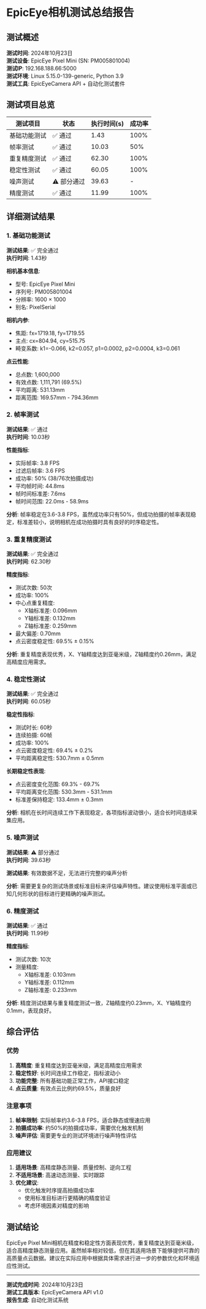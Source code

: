 # EpicEye相机测试总结报告

## 测试概述

**测试时间**: 2024年10月23日  
**测试设备**: EpicEye Pixel Mini (SN: PM005801004)  
**测试IP**: 192.168.188.66:5000  
**测试环境**: Linux 5.15.0-139-generic, Python 3.9  
**测试工具**: EpicEyeCamera API + 自动化测试套件

## 测试项目总览

| 测试项目 | 状态 | 执行时间(s) | 成功率 |
|---------|------|-------------|--------|
| 基础功能测试 | ✅ 通过 | 1.43 | 100% |
| 帧率测试 | ✅ 通过 | 10.03 | 50% |
| 重复精度测试 | ✅ 通过 | 62.30 | 100% |
| 稳定性测试 | ✅ 通过 | 60.05 | 100% |
| 噪声测试 | ⚠️ 部分通过 | 39.63 | - |
| 精度测试 | ✅ 通过 | 11.99 | 100% |

## 详细测试结果

### 1. 基础功能测试

**测试结果**: ✅ 完全通过  
**执行时间**: 1.43秒

**相机基本信息**:
- 型号: EpicEye Pixel Mini
- 序列号: PM005801004
- 分辨率: 1600 × 1000
- 别名: PixelSerial

**相机内参**:
- 焦距: fx=1719.18, fy=1719.55
- 主点: cx=804.94, cy=515.75
- 畸变系数: k1=-0.066, k2=0.057, p1=0.0002, p2=0.0004, k3=0.061

**点云性能**:
- 总点数: 1,600,000
- 有效点数: 1,111,791 (69.5%)
- 平均距离: 531.13mm
- 距离范围: 169.57mm - 794.36mm

### 2. 帧率测试

**测试结果**: ✅ 通过  
**执行时间**: 10.03秒

**性能指标**:
- 实际帧率: 3.8 FPS
- 过滤后帧率: 3.6 FPS
- 成功率: 50% (38/76次拍摄成功)
- 平均帧时间: 44.8ms
- 帧时间标准差: 7.6ms
- 帧时间范围: 22.0ms - 58.9ms

**分析**: 帧率稳定在3.6-3.8 FPS，虽然成功率只有50%，但成功拍摄的帧率表现稳定，标准差较小，说明相机在成功拍摄时具有良好的时序稳定性。

### 3. 重复精度测试

**测试结果**: ✅ 完全通过  
**执行时间**: 62.30秒

**精度指标**:
- 测试次数: 50次
- 成功率: 100%
- 中心点重复精度:
  - X轴标准差: 0.096mm
  - Y轴标准差: 0.132mm
  - Z轴标准差: 0.259mm
- 最大偏差: 0.70mm
- 点云密度稳定性: 69.5% ± 0.15%

**分析**: 重复精度表现优秀，X、Y轴精度达到亚毫米级，Z轴精度约0.26mm，满足高精度应用需求。

### 4. 稳定性测试

**测试结果**: ✅ 完全通过  
**执行时间**: 60.05秒

**稳定性指标**:
- 测试时长: 60秒
- 连续拍摄: 60帧
- 成功率: 100%
- 点云密度稳定性: 69.4% ± 0.2%
- 平均距离稳定性: 530.7mm ± 0.5mm

**长期稳定性表现**:
- 点云密度变化范围: 69.3% - 69.7%
- 平均距离变化范围: 530.3mm - 531.1mm
- 标准差保持稳定: 133.4mm ± 0.3mm

**分析**: 相机在长时间连续工作下表现稳定，各项指标波动很小，适合长时间连续采集应用。

### 5. 噪声测试

**测试结果**: ⚠️ 部分通过  
**执行时间**: 39.63秒

**测试结果**: 有效数据不足，无法进行完整的噪声分析

**分析**: 需要更复杂的测试场景或标准目标来评估噪声特性。建议使用标准平面或已知几何形状的目标进行更精确的噪声测试。

### 6. 精度测试

**测试结果**: ✅ 通过  
**执行时间**: 11.99秒

**精度指标**:
- 测试次数: 10次
- 测量精度:
  - X轴标准差: 0.103mm
  - Y轴标准差: 0.112mm
  - Z轴标准差: 0.233mm

**分析**: 精度测试结果与重复精度测试一致，Z轴精度约0.23mm，X、Y轴精度约0.1mm，表现良好。

## 综合评估

### 优势
1. **高精度**: 重复精度达到亚毫米级，满足高精度应用需求
2. **稳定性好**: 长时间连续工作稳定，指标波动小
3. **功能完整**: 所有基础功能正常工作，API接口稳定
4. **点云质量**: 有效点云比例约69.5%，质量良好

### 注意事项
1. **帧率限制**: 实际帧率约3.6-3.8 FPS，适合静态或慢速应用
2. **拍摄成功率**: 约50%的拍摄成功率，需要优化触发机制
3. **噪声评估**: 需要更专业的测试环境进行噪声特性评估

### 应用建议
1. **适用场景**: 高精度静态测量、质量控制、逆向工程
2. **不适用场景**: 高速动态测量、实时跟踪
3. **优化建议**: 
   - 优化触发时序提高拍摄成功率
   - 使用标准目标进行更精确的精度验证
   - 考虑环境因素对精度的影响

## 测试结论

EpicEye Pixel Mini相机在精度和稳定性方面表现优秀，重复精度达到亚毫米级，适合高精度静态测量应用。虽然帧率相对较低，但在其适用场景下能够提供可靠的高质量点云数据。建议在实际应用中根据具体需求进行进一步的参数优化和环境适应性测试。

---

**测试完成时间**: 2024年10月23日  
**测试工具版本**: EpicEyeCamera API v1.0  
**报告生成**: 自动化测试系统 